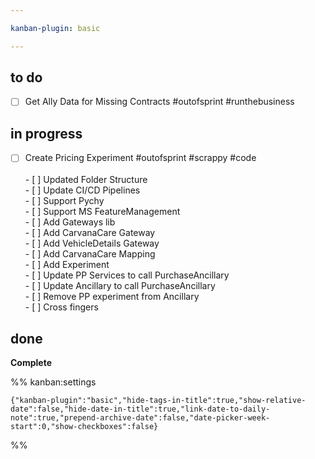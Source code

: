 ```yaml
---

kanban-plugin: basic

---
```


## to do

- [ ] Get Ally Data for Missing Contracts #outofsprint #runthebusiness


## in progress

- [ ] Create Pricing Experiment #outofsprint #scrappy #code <br><br>- [ ] Updated Folder Structure<br>- [ ] Update CI/CD Pipelines<br>- [ ] Support Pychy<br>- [ ] Support MS FeatureManagement<br>- [ ] Add Gateways lib<br>- [ ] Add CarvanaCare Gateway<br>- [ ] Add VehicleDetails Gateway<br>- [ ] Add CarvanaCare Mapping<br>- [ ] Add Experiment<br>- [ ] Update PP Services to call PurchaseAncillary<br>- [ ] Update Ancillary to call PurchaseAncillary<br>- [ ] Remove PP experiment from Ancillary<br>- [ ] Cross fingers


## done

**Complete**




%% kanban:settings
```
{"kanban-plugin":"basic","hide-tags-in-title":true,"show-relative-date":false,"hide-date-in-title":true,"link-date-to-daily-note":true,"prepend-archive-date":false,"date-picker-week-start":0,"show-checkboxes":false}
```
%%